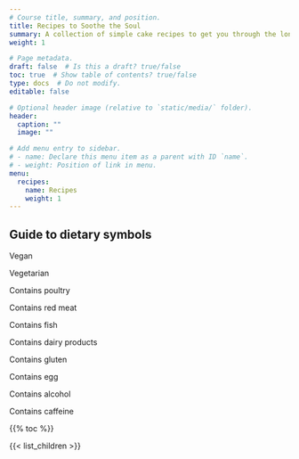 ```yaml
---
# Course title, summary, and position.
title: Recipes to Soothe the Soul
summary: A collection of simple cake recipes to get you through the long days (a work-in-progress!)
weight: 1

# Page metadata.
draft: false  # Is this a draft? true/false
toc: true  # Show table of contents? true/false
type: docs  # Do not modify.
editable: false

# Optional header image (relative to `static/media/` folder).
header:
  caption: ""
  image: ""

# Add menu entry to sidebar.
# - name: Declare this menu item as a parent with ID `name`.
# - weight: Position of link in menu.
menu:
  recipes:
    name: Recipes
    weight: 1
---
```


## Guide to dietary symbols

<i class="fas fa-seedling" title="Vegan"></i> Vegan

<i class="fas fa-leaf" title="Vegetarian"></i> Vegetarian

<i class="fas fa-kiwi-bird" title="Contains poultry"></i> Contains poultry

<i class="fas fa-hamburger" title="Contains red meat"></i> Contains red meat

<i class="fas fa-fish" title="Contains fish"></i> Contains fish

<i class="fas fa-cheese" title="Contains diary products"></i> Contains dairy products

<i class="fas fa-bread-slice" title="Contains gluten"></i> Contains gluten

<i class="fas fa-egg" title="Contains egg"></i> Contains egg

<i class="fas fa-wine-glass-alt" title="Contains alcohol"></i> Contains alcohol

<i class="fas fa-coffee" title="Contains caffeine"></i> Contains caffeine

{{% toc %}}

{{< list_children >}}
